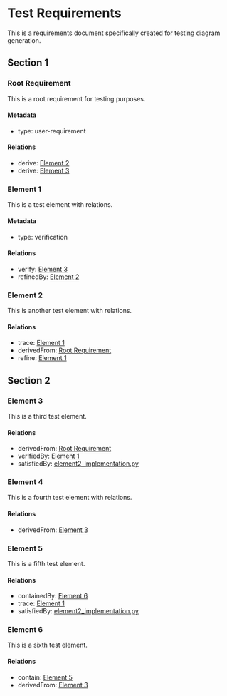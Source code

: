 # Test Requirements

This is a requirements document specifically created for testing diagram generation.

## Section 1

### Root Requirement

This is a root requirement for testing purposes.

#### Metadata
  * type: user-requirement

#### Relations
  * derive: [Element 2](#element-2)
  * derive: [Element 3](#element-3)

### Element 1

This is a test element with relations.

#### Metadata
  * type: verification

#### Relations
  * verify: [Element 3](#element-3)
  * refinedBy: [Element 2](#element-2)

### Element 2

This is another test element with relations.

#### Relations
  * trace: [Element 1](#element-1)
  * derivedFrom: [Root Requirement](#root-requirement)
  * refine: [Element 1](#element-1)

## Section 2



### Element 3

This is a third test element.

#### Relations
  * derivedFrom: [Root Requirement](#root-requirement)
  * verifiedBy: [Element 1](#element-1)
  * satisfiedBy: [element2_implementation.py](element2_implementation.py)

### Element 4

This is a fourth test element with relations.

#### Relations
  * derivedFrom: [Element 3](#element-3)

### Element 5

This is a fifth test element.

#### Relations
  * containedBy: [Element 6](#element-6)
  * trace: [Element 1](#element-1)
  * satisfiedBy: [element2_implementation.py](element2_implementation.py)  


### Element 6

This is a sixth test element.

#### Relations
  * contain: [Element 5](#element-5)
  * derivedFrom: [Element 3](#element-3)


